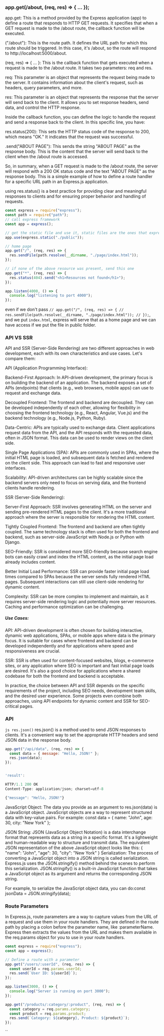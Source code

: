 ### app.get(/about, (req, res) => { ... });

app.get: This is a method provided by the Express application (app) to define a route that responds to HTTP GET requests. It specifies that when a GET request is made to the /about route, the callback function will be executed.

("/about"): This is the route path. It defines the URL path for which this route should be triggered. In this case, it's /about, so the route will respond to http://localhost:5000/about.

(req, res) => { ... }: This is the callback function that gets executed when a request is made to the /about route. It takes two parameters: req and res.

req: This parameter is an object that represents the request being made to the server. It contains information about the client's request, such as headers, query parameters, and more.

res: This parameter is an object that represents the response that the server will send back to the client. It allows you to set response headers, send data, and control the HTTP response.

Inside the callback function, you can define the logic to handle the request and send a response back to the client. In this specific line, you have:

res.status(200): This sets the HTTP status code of the response to 200, which means "OK." It indicates that the request was successful.

.send("ABOUT PAGE"): This sends the string "ABOUT PAGE" as the response body. This is the content that the server will send back to the client when the /about route is accessed.

So, in summary, when a GET request is made to the /about route, the server will respond with a 200 OK status code and the text "ABOUT PAGE" as the response body. This is a simple example of how to define a route handler for a specific URL path in an Express.js application.

using res.status() is a best practice for providing clear and meaningful responses to clients and for ensuring proper behavior and handling of requests.

```js
const express = require("express");
const path = require("path");
// call express framework
const app = express();

// get the static file and use it, static files are the ones that express does not need to change.
app.use(express.static("./public"));

// home page
app.get("/", (req, res) => {
  res.sendFile(path.resolve(__dirname, "./page/index.html"));
});

// if none of the above resource was present, send this one
app.get("*", (req, res) => {
  res.status(404).send("<h1>Resources not found</h1>");
});

app.listen(4000, () => {
  console.log("listening to port 4000");
});
```

even if we don't pass `// app.get("/", (req, res) => {
//   res.sendFile(path.resolve(__dirname, "./page/index.html"));
// });`, and we put `index.html`, express will serve that as a home page and we can have access if we put the file in public folder.

### API VS SSR

API and SSR (Server-Side Rendering) are two different approaches in web development, each with its own characteristics and use cases. Let's compare them:

API (Application Programming Interface):

Backend-First Approach: In API-driven development, the primary focus is on building the backend of an application. The backend exposes a set of APIs (endpoints) that clients (e.g., web browsers, mobile apps) can use to request and exchange data.

Decoupled Frontend: The frontend and backend are decoupled. They can be developed independently of each other, allowing for flexibility in choosing the frontend technology (e.g., React, Angular, Vue.js) and the backend technology (e.g., Node.js, Python, Ruby).

Data-Centric: APIs are typically used to exchange data. Client applications request data from the API, and the API responds with the requested data, often in JSON format. This data can be used to render views on the client side.

Single Page Applications (SPA): APIs are commonly used in SPAs, where the initial HTML page is loaded, and subsequent data is fetched and rendered on the client side. This approach can lead to fast and responsive user interfaces.

Scalability: API-driven architectures can be highly scalable since the backend servers only need to focus on serving data, and the frontend clients handle rendering.

SSR (Server-Side Rendering):

Server-First Approach: SSR involves generating HTML on the server and sending pre-rendered HTML pages to the client. It's a more traditional approach where the server is responsible for rendering the HTML content.

Tightly Coupled Frontend: The frontend and backend are often tightly coupled. The same technology stack is often used for both the frontend and backend, such as server-side JavaScript with Node.js or Python with Django.

SEO-Friendly: SSR is considered more SEO-friendly because search engine bots can easily crawl and index the HTML content, as the initial page load already includes content.

Better Initial Load Performance: SSR can provide faster initial page load times compared to SPAs because the server sends fully rendered HTML pages. Subsequent interactions can still use client-side rendering for dynamic content.

Complexity: SSR can be more complex to implement and maintain, as it requires server-side rendering logic and potentially more server resources. Caching and performance optimization can be challenging.

##### Use Cases:

API: API-driven development is often chosen for building interactive, dynamic web applications, SPAs, or mobile apps where data is the primary focus. It is suitable for cases where frontend and backend can be developed independently and for applications where speed and responsiveness are crucial.

SSR: SSR is often used for content-focused websites, blogs, e-commerce sites, or any application where SEO is important and fast initial page loads are desired. It's also a good choice for applications where a shared codebase for both the frontend and backend is acceptable.

In practice, the choice between API and SSR depends on the specific requirements of the project, including SEO needs, development team skills, and the desired user experience. Some projects even combine both approaches, using API endpoints for dynamic content and SSR for SEO-critical pages.

### API

`js res.json()` res.json() is a method used to send JSON responses to clients. It's a convenient way to set the appropriate HTTP headers and send JSON data in the response body.

```js
app.get("/api/data", (req, res) => {
  const data = { message: "Hello, JSON!" };
  res.json(data);
});


'result':

HTTP/1.1 200 OK
Content-Type: application/json; charset=utf-8

{"message": "Hello, JSON!"}

```

JavaScript Object: The data you provide as an argument to res.json(data) is a JavaScript object. JavaScript objects are a way to represent structured data with key-value pairs. For example:
const data = { name: "John", age: 30, city: "New York" };

JSON String: JSON (JavaScript Object Notation) is a data interchange format that represents data as a string in a specific format. It's a lightweight and human-readable way to structure and transmit data. The equivalent JSON representation of the above JavaScript object looks like this:
{
"name": "John",
"age": 30,
"city": "New York"
}
Serialization: The process of converting a JavaScript object into a JSON string is called serialization. Express.js uses the JSON.stringify() method behind the scenes to perform this serialization. JSON.stringify() is a built-in JavaScript function that takes a JavaScript object as its argument and returns the corresponding JSON string.

For example, to serialize the JavaScript object data, you can do:const jsonData = JSON.stringify(data);

### Route Parameters

In Express.js, route parameters are a way to capture values from the URL of a request and use them in your route handlers. They are defined in the route path by placing a colon before the parameter name, like :parameterName. Express then extracts the values from the URL and makes them available in the req.params object for you to use in your route handlers.

```js
const express = require("express");
const app = express();

// Define a route with a parameter
app.get("/users/:userId", (req, res) => {
  const userId = req.params.userId;
  res.send(`User ID: ${userId}`);
});

app.listen(3000, () => {
  console.log("Server is running on port 3000");
});
```

```js
app.get("/products/:category/:product", (req, res) => {
  const category = req.params.category;
  const product = req.params.product;
  res.send(`Category: ${category}, Product: ${product}`);
});
```

``
